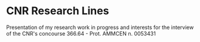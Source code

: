 # CNR Research Lines
Presentation of my research work in progress and interests for the interview of the CNR's concourse 366.64 - Prot. AMMCEN n. 0053431
